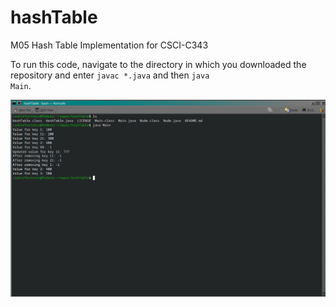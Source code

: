 # hashTable
M05 Hash Table Implementation for CSCI-C343

To run this code, navigate to the directory in which you downloaded the repository and enter <code>javac *.java</code> and then <code>java Main</code>.

![example of the program running using sample values](example.png)